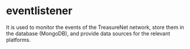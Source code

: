 # eventlistener
It is used to monitor the events of the TreasureNet network, store them in the database (MongoDB), and provide data sources for the relevant platforms.
